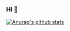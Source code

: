 ### Hi  👋

[![Anurag's github stats](https://github-readme-stats.vercel.app/api?username=liuqiangemailsx&theme=dark&layout=compact)](https://github.com/anuraghazra/github-readme-stats)


<!--
**liuqiangemailsx/liuqiangemailsx** is a ✨ _special_ ✨ repository because its `README.md` (this file) appears on your GitHub profile.

Here are some ideas to get you started:

- 🔭 I’m currently working on ...
- 🌱 I’m currently learning ...
- 👯 I’m looking to collaborate on ...
- 🤔 I’m looking for help with ...
- 💬 Ask me about ...
- 📫 How to reach me: ...
- 😄 Pronouns: ...
- ⚡ Fun fact: ...
-->
